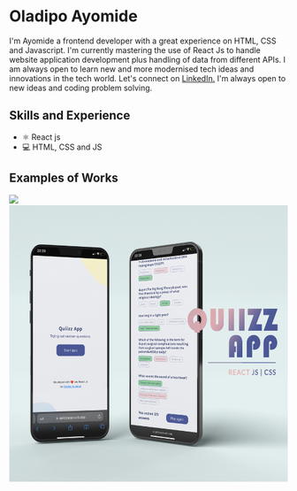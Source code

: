 # Oladipo Ayomide

I'm Ayomide a frontend developer with a great experience on HTML, CSS and Javascript. I'm currently mastering the use of React Js to handle website application development plus handling of data from different APIs. I am always open to learn new and more modernised tech ideas and innovations in the tech world. Let's connect on <a target="_blank" rel="noreferrer noopener" href="https://www.linkedin.com/in/oladipoayomide/">LinkedIn.</a> I'm always open to new ideas and coding problem solving.

## Skills and Experience
* ⚛  React js
* 💻 HTML, CSS and JS

## Examples of Works
<a href="https://github.com/oladipoayomide/tenziesapp"><img src="tenzies game app.gif" height='500px'/></a>
<a href="https://github.com/oladipoayomide/quiizzapp"><img src="QUIIZZ-APP_2.jpg" height='500px'/></a>






